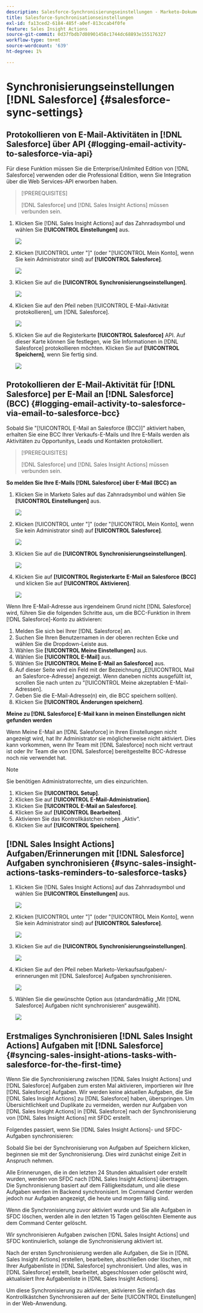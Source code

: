 ```yaml
---
description: Salesforce-Synchronisierungseinstellungen - Marketo-Dokumente - Produktdokumentation
title: Salesforce-Synchronisationseinstellungen
exl-id: fa13ced2-6184-485f-a0ef-813ccab4f0fe
feature: Sales Insight Actions
source-git-commit: 0d37fbdb7d08901458c1744dc68893e155176327
workflow-type: tm+mt
source-wordcount: '639'
ht-degree: 1%

---
```


# Synchronisierungseinstellungen [!DNL Salesforce] {#salesforce-sync-settings}

## Protokollieren von E-Mail-Aktivitäten in [!DNL Salesforce] über API {#logging-email-activity-to-salesforce-via-api}

Für diese Funktion müssen Sie die Enterprise/Unlimited Edition von [!DNL Salesforce] verwenden oder die Professional Edition, wenn Sie Integration über die Web Services-API erworben haben.

>[!PREREQUISITES]
>
>[!DNL Salesforce] und [!DNL Sales Insight Actions] müssen verbunden sein.

1. Klicken Sie [!DNL Sales Insight Actions] auf das Zahnradsymbol und wählen Sie **[!UICONTROL Einstellungen]** aus.

   ![](assets/salesforce-sync-settings-1.png)

1. Klicken [!UICONTROL  unter &quot;]&quot; (oder &quot;[!UICONTROL Mein Konto], wenn Sie kein Administrator sind) auf **[!UICONTROL Salesforce]**.

   ![](assets/salesforce-sync-settings-2.png)

1. Klicken Sie auf die **[!UICONTROL Synchronisierungseinstellungen]**.

   ![](assets/salesforce-sync-settings-3.png)

1. Klicken Sie auf den Pfeil neben [!UICONTROL E-Mail-Aktivität protokollieren], um [!DNL Salesforce].

   ![](assets/salesforce-sync-settings-4.png)

1. Klicken Sie auf die Registerkarte **[!UICONTROL Salesforce]** API. Auf dieser Karte können Sie festlegen, wie Sie Informationen in [!DNL Salesforce] protokollieren möchten. Klicken Sie auf **[!UICONTROL Speichern]**, wenn Sie fertig sind.

   ![](assets/salesforce-sync-settings-5.png)

## Protokollieren der E-Mail-Aktivität für [!DNL Salesforce] per E-Mail an [!DNL Salesforce] (BCC) {#logging-email-activity-to-salesforce-via-email-to-salesforce-bcc}

Sobald Sie &quot;[!UICONTROL E-Mail an Salesforce (BCC)]&quot; aktiviert haben, erhalten Sie eine BCC Ihrer Verkaufs-E-Mails und Ihre E-Mails werden als Aktivitäten zu Opportunitys, Leads und Kontakten protokolliert.

>[!PREREQUISITES]
>
>[!DNL Salesforce] und [!DNL Sales Insight Actions] müssen verbunden sein.

**So melden Sie Ihre E-Mails [!DNL Salesforce] über E-Mail (BCC) an**

1. Klicken Sie in Marketo Sales auf das Zahnradsymbol und wählen Sie **[!UICONTROL Einstellungen]** aus.

   ![](assets/salesforce-sync-settings-6.png)

1. Klicken [!UICONTROL  unter &quot;]&quot; (oder &quot;[!UICONTROL Mein Konto], wenn Sie kein Administrator sind) auf **[!UICONTROL Salesforce]**.

   ![](assets/salesforce-sync-settings-7.png)

1. Klicken Sie auf die **[!UICONTROL Synchronisierungseinstellungen]**.

   ![](assets/salesforce-sync-settings-8.png)

1. Klicken Sie auf **[!UICONTROL Registerkarte E-Mail an Salesforce (BCC]** und klicken Sie auf **[!UICONTROL Aktivieren]**.

   ![](assets/salesforce-sync-settings-9.png)

Wenn Ihre E-Mail-Adresse aus irgendeinem Grund nicht [!DNL Salesforce] wird, führen Sie die folgenden Schritte aus, um die BCC-Funktion in Ihrem [!DNL Salesforce]-Konto zu aktivieren:

1. Melden Sie sich bei Ihrer [!DNL Salesforce] an.
1. Suchen Sie Ihren Benutzernamen in der oberen rechten Ecke und wählen Sie die Dropdown-Leiste aus.
1. Wählen Sie **[!UICONTROL Meine Einstellungen]** aus.
1. Wählen Sie **[!UICONTROL E-Mail]** aus.
1. Wählen Sie **[!UICONTROL Meine E-Mail an Salesforce]** aus.
1. Auf dieser Seite wird ein Feld mit der Bezeichnung „E[!UICONTROL Mail an Salesforce-Adresse] angezeigt. Wenn daneben nichts ausgefüllt ist, scrollen Sie nach unten zu &quot;[!UICONTROL Meine akzeptablen E-Mail-Adressen].
1. Geben Sie die E-Mail-Adresse(n) ein, die BCC speichern soll(en).
1. Klicken Sie **[!UICONTROL Änderungen speichern]**.

**Meine zu [!DNL Salesforce] E-Mail kann in meinen Einstellungen nicht gefunden werden**

Wenn Meine E-Mail an [!DNL Salesforce] in Ihren Einstellungen nicht angezeigt wird, hat Ihr Administrator sie möglicherweise nicht aktiviert. Dies kann vorkommen, wenn Ihr Team mit [!DNL Salesforce] noch nicht vertraut ist oder Ihr Team die von [!DNL Salesforce] bereitgestellte BCC-Adresse noch nie verwendet hat.

>[!NOTE]
>
>Sie benötigen Administratorrechte, um dies einzurichten.

1. Klicken Sie **[!UICONTROL Setup]**.
1. Klicken Sie auf **[!UICONTROL E-Mail-Administration]**.
1. Klicken Sie **[!UICONTROL E-Mail an Salesforce]**.
1. Klicken Sie auf **[!UICONTROL Bearbeiten]**.
1. Aktivieren Sie das Kontrollkästchen neben „Aktiv“.
1. Klicken Sie auf **[!UICONTROL Speichern]**.

## [!DNL Sales Insight Actions] Aufgaben/Erinnerungen mit [!DNL Salesforce] Aufgaben synchronisieren {#sync-sales-insight-actions-tasks-reminders-to-salesforce-tasks}

1. Klicken Sie [!DNL Sales Insight Actions] auf das Zahnradsymbol und wählen Sie **[!UICONTROL Einstellungen]** aus.

   ![](assets/salesforce-sync-settings-10.png)

1. Klicken [!UICONTROL  unter &quot;]&quot; (oder &quot;[!UICONTROL Mein Konto], wenn Sie kein Administrator sind) auf **[!UICONTROL Salesforce]**.

   ![](assets/salesforce-sync-settings-11.png)

1. Klicken Sie auf die **[!UICONTROL Synchronisierungseinstellungen]**.

   ![](assets/salesforce-sync-settings-12.png)

1. Klicken Sie auf den Pfeil neben Marketo-Verkaufsaufgaben/-erinnerungen mit [!DNL Salesforce] Aufgaben synchronisieren.

   ![](assets/salesforce-sync-settings-13.png)

1. Wählen Sie die gewünschte Option aus (standardmäßig „Mit [!DNL Salesforce] Aufgaben nicht synchronisieren“ ausgewählt).

   ![](assets/salesforce-sync-settings-14.png)

## Erstmaliges Synchronisieren [!DNL Sales Insight Actions] Aufgaben mit [!DNL Salesforce] {#syncing-sales-insight-ations-tasks-with-salesforce-for-the-first-time}

Wenn Sie die Synchronisierung zwischen [!DNL Sales Insight Actions] und [!DNL Salesforce] Aufgaben zum ersten Mal aktivieren, importieren wir Ihre [!DNL Salesforce] Aufgaben. Wir werden keine aktuellen Aufgaben, die Sie [!DNL Sales Insight Actions] zu [!DNL Salesforce] haben, überspringen. Um Übersichtlichkeit und Duplikate zu vermeiden, werden nur Aufgaben von [!DNL Sales Insight Actions] in [!DNL Salesforce] nach der Synchronisierung von [!DNL Sales Insight Actions] mit SFDC erstellt.

Folgendes passiert, wenn Sie [!DNL Sales Insight Actions]- und SFDC-Aufgaben synchronisieren:

Sobald Sie bei der Synchronisierung von Aufgaben auf Speichern klicken, beginnen sie mit der Synchronisierung. Dies wird zunächst einige Zeit in Anspruch nehmen.

Alle Erinnerungen, die in den letzten 24 Stunden aktualisiert oder erstellt wurden, werden von SFDC nach [!DNL Sales Insight Actions] übertragen. Die Synchronisierung basiert auf dem Fälligkeitsdatum, und alle diese Aufgaben werden im Backend synchronisiert. Im Command Center werden jedoch nur Aufgaben angezeigt, die heute und morgen fällig sind.

Wenn die Synchronisierung zuvor aktiviert wurde und Sie alle Aufgaben in SFDC löschen, werden alle in den letzten 15 Tagen gelöschten Elemente aus dem Command Center gelöscht.

Wir synchronisieren Aufgaben zwischen [!DNL Sales Insight Actions] und SFDC kontinuierlich, solange die Synchronisierung aktiviert ist.

Nach der ersten Synchronisierung werden alle Aufgaben, die Sie in [!DNL Sales Insight Actions] erstellen, bearbeiten, abschließen oder löschen, mit Ihrer Aufgabenliste in [!DNL Salesforce] synchronisiert. Und alles, was in [!DNL Salesforce] erstellt, bearbeitet, abgeschlossen oder gelöscht wird, aktualisiert Ihre Aufgabenliste in [!DNL Sales Insight Actions].

Um diese Synchronisierung zu aktivieren, aktivieren Sie einfach das Kontrollkästchen Synchronisieren auf der Seite [!UICONTROL Einstellungen] in der Web-Anwendung.
